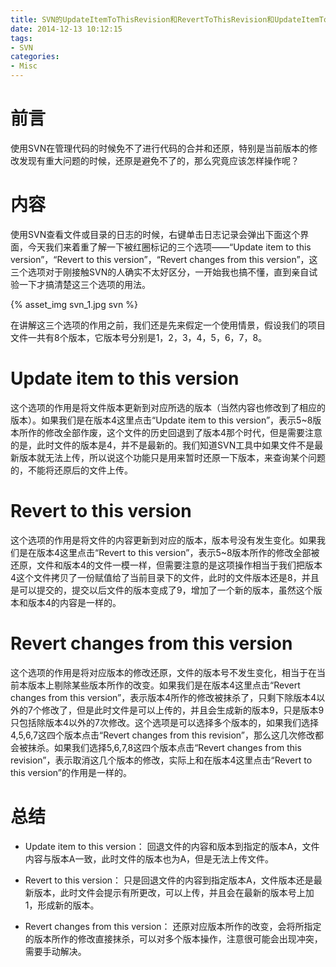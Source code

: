 ```yaml
---
title: SVN的UpdateItemToThisRevision和RevertToThisRevision和UpdateItemToRevision的区别
date: 2014-12-13 10:12:15
tags:
- SVN
categories:
- Misc
---
```



# 前言

使用SVN在管理代码的时候免不了进行代码的合并和还原，特别是当前版本的修改发现有重大问题的时候，还原是避免不了的，那么究竟应该怎样操作呢？

# 内容

使用SVN查看文件或目录的日志的时候，右键单击日志记录会弹出下面这个界面，今天我们来着重了解一下被红圈标记的三个选项——“Update item to this version”，“Revert to this version”，“Revert changes from this version”，这三个选项对于刚接触SVN的人确实不太好区分，一开始我也搞不懂，直到亲自试验一下才搞清楚这三个选项的用法。

{% asset_img svn_1.jpg svn %}

在讲解这三个选项的作用之前，我们还是先来假定一个使用情景，假设我们的项目文件一共有8个版本，它版本号分别是1，2，3，4，5，6，7，8。

# Update item to this version

这个选项的作用是将文件版本更新到对应所选的版本（当然内容也修改到了相应的版本）。如果我们是在版本4这里点击“Update item to this version”，表示5~8版本所作的修改全部作废，这个文件的历史回退到了版本4那个时代，但是需要注意的是，此时文件的版本是4，并不是最新的。我们知道SVN工具中如果文件不是最新版本就无法上传，所以说这个功能只是用来暂时还原一下版本，来查询某个问题的，不能将还原后的文件上传。

# Revert to this version

这个选项的作用是将文件的内容更新到对应的版本，版本号没有发生变化。如果我们是在版本4这里点击“Revert to this version”，表示5~8版本所作的修改全部被还原，文件和版本4的文件一模一样，但需要注意的是这项操作相当于我们把版本4这个文件拷贝了一份赋值给了当前目录下的文件，此时的文件版本还是8，并且是可以提交的，提交以后文件的版本变成了9，增加了一个新的版本，虽然这个版本和版本4的内容是一样的。

# Revert changes from this version

这个选项的作用是将对应版本的修改还原，文件的版本号不发生变化，相当于在当前本版本上剔除某些版本所作的改变。如果我们是在版本4这里点击“Revert changes from this version”，表示版本4所作的修改被抹杀了，只剩下除版本4以外的7个修改了，但是此时文件是可以上传的，并且会生成新的版本9，只是版本9只包括除版本4以外的7次修改。这个选项是可以选择多个版本的，如果我们选择4,5,6,7这四个版本点击“Revert changes from this revision”，那么这几次修改都会被抹杀。如果我们选择5,6,7,8这四个版本点击“Revert changes from this revision”，表示取消这几个版本的修改，实际上和在版本4这里点击“Revert to this version”的作用是一样的。

# 总结

- Update item to this version：
回退文件的内容和版本到指定的版本A，文件内容与版本A一致，此时文件的版本也为A，但是无法上传文件。

- Revert to this version：
只是回退文件的内容到指定版本A，文件版本还是最新版本，此时文件会提示有所更改，可以上传，并且会在最新的版本号上加1，形成新的版本。

- Revert changes from this version：
还原对应版本所作的改变，会将所指定的版本所作的修改直接抹杀，可以对多个版本操作，注意很可能会出现冲突，需要手动解决。